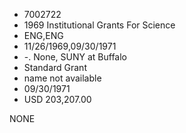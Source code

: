 * 7002722
* 1969 Institutional Grants For Science
* ENG,ENG
* 11/26/1969,09/30/1971
* -. None, SUNY at Buffalo
* Standard Grant
*   name not available
* 09/30/1971
* USD 203,207.00

NONE